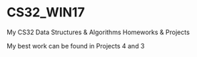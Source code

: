 # CS32_WIN17
My CS32 Data Structures &amp; Algorithms Homeworks &amp; Projects

My best work can be found in Projects 4 and 3
